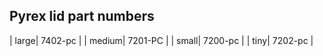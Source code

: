  




## Pyrex lid part numbers 

| large|  7402-pc |
| medium|  7201-PC |
| small|  7200-pc  |
| tiny|  7202-pc |
